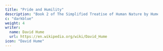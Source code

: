 ```yaml
---
title: "Pride and Humility"
description: "Book 2 of The Simplified Treatise of Human Nature by Hume"
c: "darkblue"
weight: 4
writer:
  name: David Hume
  url: https://en.wikipedia.org/wiki/David_Hume
icon: "David Hume"
---
```

